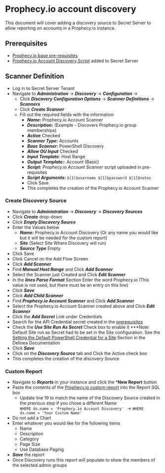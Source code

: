 # Prophecy.io account discovery

This document will cover adding a discovery source to Secret Server to allow reporting on accounts in a Prophecy.io instance.

## Prerequisites
- [Prophecy.io base pre-requisites](../Instructions.md)
- [Prophecy.io Account Discovery Script](./prophecy.io_discovery_scanner.ps1) added to Secret Server

## Scanner Definition

- Log in to Secret Server Tenant
- Navigate to ***Administration*** -> ***Discovery*** -> ***Configuration*** ->   
    - Click ***Discovery Configuration Options*** -> ***Scanner Definitions*** -> ***Scanners***
    - Click ***Create Scanner***
    - Fill out the required fields with the information
        - ***Name:*** Prophecy.io Account Scanner
        - ***Description:*** (Example - Discovers Prophecy.io group memberships)
        - ***Active*** Checked
        - ***Scanner Type:***  Accounts
        - ***Base Scanner:*** PowerShell Discovery
        - ***Allow OU Input*** Checked
        - ***Input Template***: Host Range 
        - ***Output Template:***: Account (Basic) 
        - ***Script:*** *Prophecy.io Account Scanner* script uploaded in pre-requisites
        - ***Script Arguments:*** ```$[1]$username $[1]$password $[1]$notes ```
        - Click Save
        - This completes the creation of the Prophecy.io Account Scanner

### Create Discovery Source

- Navigate to ***Administration*** -> ***Discovery*** -> ***Discovery Sources***
- Click ***Create*** drop-down
- Click ***Empty Discovery Source***
- Enter the Values below
    - ***Name:*** Prophecy.io Account Discovery  (Or any name you would like but it will be needed for the custom report)
    - ***Site*** (Select Site Where Discovery will run) 
    - ***Source Type*** Empty
- Click Save
- Click Cancel on the Add Flow Screen
- Click ***Add Scanner***
- Find ***Manual Host Range*** and Click ***Add Scanner***
- Select the Scanner just Created and Click ***Edit Scanner*** 
- In the ***lines Parse Format*** Section Enter the word Prophecy.io (This value is not used, but there must be an entry on this line)
- Click ***Save***
- Click ***Add Child Scanner***
- Find ***Prophecy.io Account Scanner*** and Click ***Add Scanner***
- Select the Prophecy.io Account Scanner created above and Click ***Edit Scanner***
- Click the ***Add Secret*** Link under Credentials
- Search for the API Credential secret created in the [prerequisites](../Instructions.md)
- Check the ***Use Site Run As Secret*** Check box to enable it
    ***Note Default Site run as Secret had to be set in the Site configuration.
    See the [Setting the Default PowerShell Credential for a Site](https://docs.delinea.com/online-help/secret-server/authentication/secret-based-credentials-for-scripts/index.htm) Section in the Delinea Documentation
- Click ***Save***
- Click on the ***Discovery Source*** tab and Click the Active check box
- This completes the creation of the discovery Source

### Custom Report

- Navigate to ***Reports*** in your instance and click the ***New Report** button
- Paste the contents of the [Prophecy.io custom report](./Prophecy.io-additional-data-report.sql) into the Report SQL box
  - Update line 19 to match the name of the Discovery Source created in the previous step if you chose a different Name  
    `WHERE ds.name = 'Prophecy.io Account Discovery' ` -> `WHERE ds.name = 'Your Custom Name' `
- Do not add a Chart
- Enter whatever you would like for the following items
  - Name 
  - Description
  - Category
  - Page Size
  - Use Database Paging
- ***Save*** the report
- Once Discovery runs this report will populate to show the members of the selected admin groups
